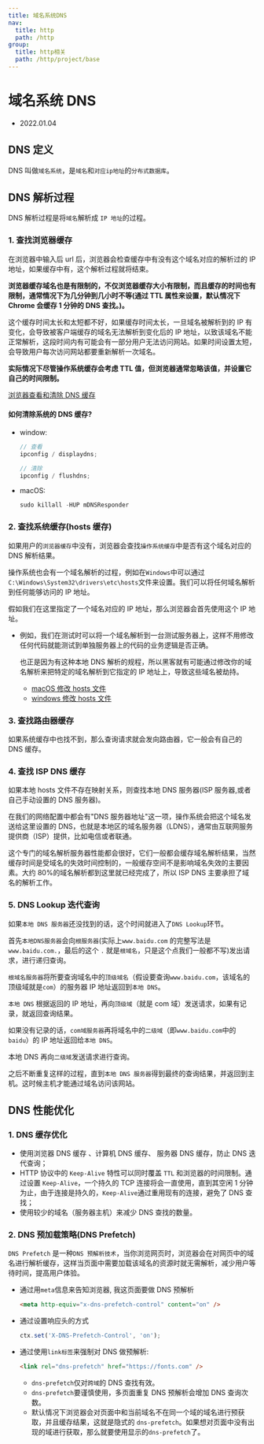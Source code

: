 ```yaml
---
title: 域名系统DNS
nav:
  title: http
  path: /http
group:
  title: http相关
  path: /http/project/base
---
```


# 域名系统 DNS

- 2022.01.04

## DNS 定义

DNS 叫做`域名系统`，是`域名`和`对应ip地址`的`分布式数据库`。

## DNS 解析过程

DNS 解析过程是将`域名`解析成 `IP 地址`的过程。

### 1. 查找浏览器缓存

在浏览器中输入后 url 后，浏览器会检查缓存中有没有这个域名对应的解析过的 IP 地址，如果缓存中有，这个解析过程就将结束。

**浏览器缓存域名也是有限制的，不仅浏览器缓存大小有限制，而且缓存的时间也有限制，通常情况下为几分钟到几小时不等(通过 TTL 属性来设置，默认情况下 Chrome 会缓存 1 分钟的 DNS 查找。)。**

这个缓存时间太长和太短都不好，如果缓存时间太长，一旦域名被解析到的 IP 有变化，会导致被客户端缓存的域名无法解析到变化后的 IP 地址，以致该域名不能正常解析，这段时间内有可能会有一部分用户无法访问网站。如果时间设置太短，会导致用户每次访问网站都要重新解析一次域名。

**实际情况下尽管操作系统缓存会考虑 TTL 值，但浏览器通常忽略该值，并设置它自己的时间限制。**

[浏览器查看和清除 DNS 缓存](https://www.cnblogs.com/shengulong/p/7443806.html)

#### 如何清除系统的 DNS 缓存?

- window:

  ```js
  // 查看
  ipconfig / displaydns;

  // 清除
  ipconfig / flushdns;
  ```

- macOS:

  ```js
  sudo killall -HUP mDNSResponder
  ```

### 2. 查找系统缓存(hosts 缓存)

如果用户的`浏览器缓存`中没有，浏览器会查找`操作系统缓存`中是否有这个域名对应的 DNS 解析结果。

操作系统也会有一个域名解析的过程，例如在`Windows`中可以通过`C:\Windows\System32\drivers\etc\hosts`文件来设置。我们可以将任何域名解析到任何能够访问的 IP 地址。

假如我们在这里指定了一个域名对应的 IP 地址，那么浏览器会首先使用这个 IP 地址。

- 例如，我们在测试时可以将一个域名解析到一台测试服务器上，这样不用修改任何代码就能测试到单独服务器上的代码的业务逻辑是否正确。

  也正是因为有这种本地 DNS 解析的规程，所以黑客就有可能通过修改你的域名解析来把特定的域名解析到它指定的 IP 地址上，导致这些域名被劫持。

  - [macOS 修改 hosts 文件](https://jingyan.baidu.com/article/f3ad7d0f55154309c3345bdd.html)
  - [windows 修改 hosts 文件](https://jingyan.baidu.com/article/9113f81b49ed2f2b3214c7fa.html)

### 3. 查找路由器缓存

如果系统缓存中也找不到，那么查询请求就会发向路由器，它一般会有自己的 DNS 缓存。

### 4. 查找 ISP DNS 缓存

如果本地 hosts 文件不存在映射关系，则查找本地 DNS 服务器(ISP 服务器,或者自己手动设置的 DNS 服务器)。

在我们的网络配置中都会有"DNS 服务器地址"这一项，操作系统会把这个域名发送给这里设置的 DNS，也就是本地区的域名服务器（LDNS），通常由互联网服务提供商（ISP）提供，比如电信或者联通。

这个专门的域名解析服务器性能都会很好，它们一般都会缓存域名解析结果，当然缓存时间是受域名的失效时间控制的，一般缓存空间不是影响域名失效的主要因素。大约 80%的域名解析都到这里就已经完成了，所以 ISP DNS 主要承担了域名的解析工作。

### 5. DNS Lookup 迭代查询

如果`本地 DNS 服务器`还没找到的话，这个时间就进入了`DNS Lookup`环节。

首先`本地DNS服务器`会向`根服务器`(实际上`www.baidu.com` 的完整写法是 `www.baidu.com.`，最后的这个 `.` 就是`根域名`，只是这个点我们一般都不写)发出请求，进行递归查询。

`根域名服务器`将所要查询域名中的`顶级域名`（假设要查询`www.baidu.com`，该域名的顶级域就是`com`）的服务器 IP 地址返回到`本地 DNS`。

`本地 DNS` 根据返回的 IP 地址，再向`顶级域`（就是 com 域）发送请求，如果有记录，就返回查询结果。

如果没有记录的话，`com域服务器`再将域名中的`二级域`（即`www.baidu.com`中的`baidu`）的 IP 地址返回给`本地 DNS`。

本地 DNS 再向`二级域`发送请求进行查询。

之后不断重复这样的过程，直到`本地 DNS 服务器`得到最终的查询结果，并返回到主机。这时候主机才能通过域名访问该网站。

## DNS 性能优化

### 1. DNS 缓存优化

- 使用浏览器 DNS 缓存 、计算机 DNS 缓存、 服务器 DNS 缓存，防止 DNS 迭代查询；
- HTTP 协议中的 `Keep-Alive` 特性可以同时覆盖 `TTL` 和浏览器的时间限制。通过设置 `Keep-Alive`，一个持久的 TCP 连接将会一直使用，直到其空闲 1 分钟为止，由于连接是持久的，`Keep-Alive`通过重用现有的连接，避免了 DNS 查找；
- 使用较少的域名（服务器主机）来减少 DNS 查找的数量。

### 2. DNS 预加载策略(DNS Prefetch)

`DNS Prefetch` 是一种`DNS 预解析技术`，当你浏览网页时，浏览器会在对网页中的域名进行解析缓存，这样当页面中需要加载该域名的资源时就无需解析，减少用户等待时间，提高用户体验。

- 通过用`meta`信息来告知浏览器, 我这页面要做 DNS 预解析

  ```html
  <meta http-equiv="x-dns-prefetch-control" content="on" />
  ```

- 通过设置响应头的方式

  ```js
  ctx.set('X-DNS-Prefetch-Control', 'on');
  ```

- 通过使用`link标签`来强制对 DNS 做预解析:

  ```html
  <link rel="dns-prefetch" href="https://fonts.com" />
  ```

  - `dns-prefetch`仅对`跨域`的 DNS 查找有效。
  - `dns-prefetch`要谨慎使用，多页面重复 DNS 预解析会增加 DNS 查询次数。
  - 默认情况下浏览器会对页面中和当前域名不在同一个域的域名进行预获取，并且缓存结果，这就是隐式的 `dns-prefetch`。如果想对页面中没有出现的域进行获取，那么就要使用显示的`dns-prefetch`了。
